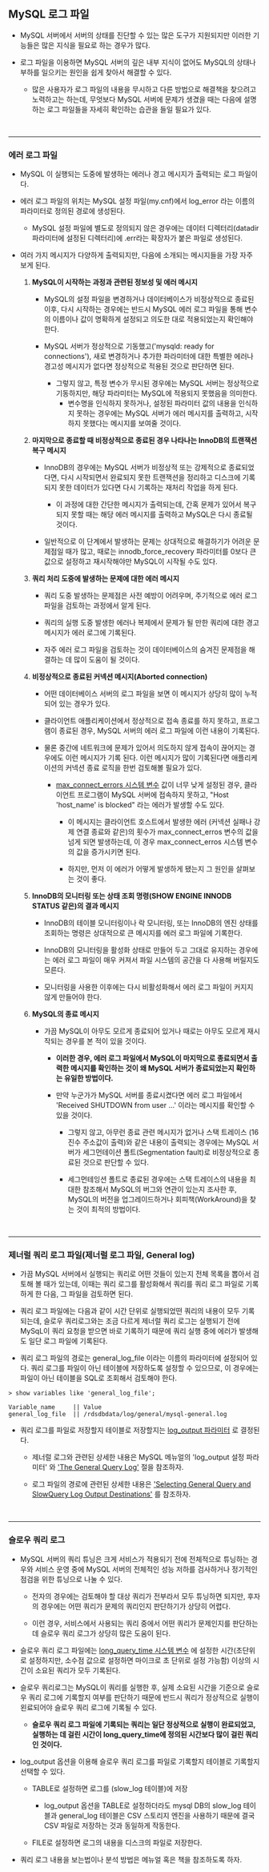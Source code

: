 ## MySQL 로그 파일

- MySQL 서버에서 서버의 상태를 진단할 수 있는 많은 도구가 지원되지만 이러한 기능들은 많은 지식을 필요로 하는 경우가 많다.

  

- 로그 파일을 이용하면 MySQL 서버의 깊은 내부 지식이 없어도 MySQL의 상태나 부하를 일으키는 원인을 쉽게 찾아서 해결할 수 있다.

  - 많은 사용자가 로그 파일의 내용을 무시하고 다른 방법으로 해결책을 찾으려고 노력하고는 하는데, 무엇보다 MySQL 서버에 문제가 생겼을 때는 다음에 설명하는 로그 파일들을 자세히 확인하는 습관을 들일 필요가 있다.

    

<br>

***

### 에러 로그 파일

- MySQL 이 실행되는 도중에 발생하는 에러나 경고 메시지가 출력되는 로그 파일이다.

  

- 에러 로그 파일의 위치는  MySQL 설정 파일(my.cnf)에서 log_error 라는 이름의 파라미터로 정의된 경로에 생성된다.

  - MySQL 설정 파일에 별도로 정의되지 않은 경우에는 데이터 디렉터리(datadir 파라미터에 설정된 디렉터리)에 .err라는 확장자가 붙은 파일로 생성된다.

    

- 여러 가지 메시지가 다양하게 출력되지만, 다음에 소개되는 메시지들을 가장 자주 보게 된다.

  1. __MySQL이 시작하는 과정과 관련된 정보성 및 에러 메시지__

     - MySQL의 설정 파일을 변경하거나 데이터베이스가 비정상적으로 종료된 이후, 다시 시작하는 경우에는 반드시 MySQL 에러 로그 파일을 통해 변수의 이름이나 값이 명확하게 설정되고 의도한 대로 적용되었는지 확인해야 한다.

       

     - MySQL 서버가 정상적으로 기동했고('mysqld: ready for connections'), 새로 변경하거나 추가한 파라미터에 대한 특별한 에러나 경고성 메시지가 없다면 정상적으로 적용된 것으로 판단하면 된다.

       - 그렇지 않고, 특정 변수가 무시된 경우에는 MySQL 서버는 정상적으로 기동하지만, 해당 파라미터는 MySQL에 적용되지 못했음을 의미한다.
         - 변수명을 인식하지 못하거나, 설정된 파라미터 값의 내용을 인식하지 못하는 경우에는 MySQL 서버가 에러 메시지를 출력하고, 시작하지 못했다는 메시지를 보여줄 것이다.

     

  2. __마지막으로 종료할 때 비정상적으로 종료된 경우 나타나는 InnoDB의 트랜잭션 복구 메시지__

     - InnoDB의 경우에는 MySQL 서버가 비정상적 또는 강제적으로 종료되었다면, 다시 시작되면서 완료되지 못한 트랜잭션을 정리하고 디스크에 기록되지 못한 데이터가 있다면 다시 기록하는 재처리 작업을 하게 된다.

       - 이 과정에 대한 간단한 메시지가 출력되는데, 간혹 문제가 있어서 복구되지 못할 때는 해당 에러 메시지를 출력하고 MySQL은 다시 종료될 것이다.

         

     - 일반적으로 이 단계에서 발생하는 문제는 상대적으로 해결하기가 어려운 문제점일 때가 많고, 때로는 innodb_force_recovery 파라미터를 0보다 큰 값으로 설정하고 재시작해야만 MySQL이 시작될 수도 있다.

     

  3. __쿼리 처리 도중에 발생하는 문제에 대한 에러 메시지__

     - 쿼리 도중 발생하는 문제점은 사전 예방이 어려우며, 주기적으로 에러 로그 파일을 검토하는 과정에서 알게 된다.

       

     - 쿼리의 실행 도중 발생한 에러나 복제에서 문제가 될 만한 쿼리에 대한 경고 메시지가 에러 로그에 기록된다.

       

     - 자주 에러 로그 파일을 검토하는 것이 데이터베이스의 숨겨진 문제점을 해결하는 데 많이 도움이 될 것이다.

     

  4. __비정상적으로 종료된 커넥션 메시지(Aborted connection)__

     - 어떤 데이터베이스 서버의 로그 파일을 보면 이 메시지가 상당히 많이 누적되어 있는 경우가 있다.

       

     - 클라이언트 애플리케이션에서 정상적으로 접속 종료를 하지 못하고, 프로그램이 종료된 경우, MySQL 서버의 에러 로그 파일에 이런 내용이 기록된다.

       

     - 물론 중간에 네트워크에 문제가 있어서 의도하지 않게 접속이 끊어지는 경우에도 이런 메시지가 기록 된다. 이런 메시지가 많이 기록된다면 애플리케이션의 커넥션 종료 로직을 한번 검토해볼 필요가 있다.

       - [max_connect_errors 시스템 변수](https://dev.mysql.com/doc/refman/8.0/en/server-system-variables.html#sysvar_max_connect_errors) 값이 너무 낮게 설정된 경우, 클라이언트 프로그램이 MySQL 서버에 접속하지 못하고, "Host 'host_name' is blocked" 라는 에러가 발생할 수도 있다.

         - 이 메시지는 클라이언트 호스트에서 발생한 에러 (커넥션 실패나 강제 연결 종료와 같은)의 횟수가 max_connect_erros 변수의 값을 넘게 되면 발생하는데, 이 경우 max_connect_erros 시스템 변수의 값을 증가시키면 된다. 

           

         - 하지만, 먼저 이 에러가 어떻게 발생하게 됐는지 그 원인을 살펴보는 것이 좋다.

           

  5. __InnoDB의 모니터링 또는 상태 조회 명령(SHOW ENGINE INNODB STATUS 같은)의 결과 메시지__

     - InnoDB의 테이블 모니터링이나 락 모니터링, 또는 InnoDB의 엔진 상태를 조회하는 명령은 상대적으로 큰 메시지를 에러 로그 파일에 기록한다.

       

     - InnoDB의 모니터링을 활성화 상태로 만들어 두고 그대로 유지하는 경우에는 에러 로그 파일이 매우 커져서 파일 시스템의 공간을 다 사용해 버릴지도 모른다.

       

     - 모니터링을 사용한 이후에는 다시 비활성화해서 에러 로그 파일이 커지지 않게 만들어야 한다.

       

  6. __MySQL의 종료 메시지__

     - 가끔 MySQL이 아무도 모르게 종료되어 있거나 때로는 아무도 모르게 재시작되는 경우를 본 적이 있을 것이다.

       - __이러한 경우, 에러 로그 파일에서 MySQL이 마지막으로 종료되면서 출력한 메시지를 확인하는 것이 왜 MySQL 서버가 종료되었는지 확인하는 유일한 방법이다.__

         

       - 만약 누군가가 MySQL 서버를 종료시켰다면 에러 로그 파일에서 'Received SHUTDOWN from user ...' 이라는 메시지를 확인할 수 있을 것이다.

         - 그렇지 않고, 아무런 종료 관련 메시지가 없거나 스택 트레이스 (16진수 주소값이 출력)와 같은 내용이 출력되는 경우에는 MySQL 서버가 세그먼테이션 폴트(Segmentation fault)로 비정상적으로 종료된 것으로 판단할 수 있다.

           

         - 세그먼테잉션 폴트로 종료된 경우에는 스택 트레이스의 내용을 최대한 참조해서 MySQL의 버그와 연관이 있는지 조사한 후, MySQL의 버전을 업그레이드하거나 회피책(WorkAround)을 찾는 것이 최적의 방법이다. 



<br>

***

### 제너럴 쿼리 로그 파일(제너럴 로그 파일, General log)

- 가끔 MySQL 서버에서 실행되는 쿼리로 어떤 것들이 있는지 전체 목록을 뽑아서 검토해 볼 때가 있는데, 이때는 쿼리 로그를 활성화해서 쿼리를 쿼리 로그 파일로 기록하게 한 다음, 그 파일을 검토하면 된다.

  

- 쿼리 로그 파일에는 다음과 같이 시간 단위로 실행되었떤 쿼리의 내용이 모두 기록되는데, 슬로우 쿼리로그와는 조금 다르게 제너럴 쿼리 로그는 실행되기 전에 MySqL이 쿼리 요청을 받으면 바로 기록하기 때문에 쿼리 실행 중에 에러가 발생해도 일단 로그 파일에 기록된다.

  

- 쿼리 로그 파일의 경로는 general_log_file 이라는 이름의 파라미터에 설정되어 있다. 쿼리 로그를 파일이 아닌 테이블에 저장하도록 설정할 수 있으므로, 이 경우에는 파일이 아닌 테이블을 SQL로 조회해서 검토해야 한다.

```mysql
> show variables like 'general_log_file';

Variable_name     || Value
general_log_file  || /rdsdbdata/log/general/mysql-general.log

```



- 쿼리 로그를 파일로 저장할지 테이블로 저장할지는 [log_output 파라미터](https://dev.mysql.com/doc/refman/5.7/en/server-system-variables.html#sysvar_log_output) 로 결정된다. 

  - 제너럴 로그와 관련된 상세한 내용은 MySQL 메뉴얼의 'log_output 설정 파라미터' 와 ['The General Query Log'](https://dev.mysql.com/doc/refman/5.7/en/query-log.html) 절을 참조하자.

    

  - 로그 파일의 경로에 관련된 상세한 내용은 ['Selecting General Query and SlowQuery Log Output Destinations'](https://dev.mysql.com/doc/refman/5.7/en/log-destinations.html) 를 참조하자.



<br>

***

### 슬로우 쿼리 로그

- MySQL 서버의 쿼리 튜닝은 크게 서비스가 적용되기 전에 전체적으로 튜닝하는 경우와 서비스 운영 중에 MySQL 서버의 전체적인 성능 저하를 검사하거나 정기적인 점검을 위한 튜닝으로 나눌 수 있다.

  - 전자의 경우에는 검토해야 할 대상 쿼리가 전부라서 모두 튜닝하면 되지만, 후자의 경우에는 어떤 쿼리가 문제의 쿼리인지 판단하기가 상당히 어렵다.

    

  - 이런 경우, 서비스에서 사용되는 쿼리 중에서 어떤 쿼리가 문제인지를 판단하는 데 슬로우 쿼리 로그가 상당히 많은 도움이 된다.

    

- 슬로우 쿼리 로그 파일에는 [long_query_time 시스템 변수](https://dev.mysql.com/doc/refman/5.7/en/server-system-variables.html#sysvar_long_query_time) 에 설정한 시간(초단위로 설정하지만, 소수점 값으로 설정하면 마이크로 초 단위로 설정 가능함) 이상의 시간이 소요된 쿼리가 모두 기록된다.

  

- 슬로우 쿼리로그는 MySQL이 쿼리를 실행한 후, 실제 소요된 시간을 기준으로 슬로우 쿼리 로그에 기록할지 여부를 판단하기 때문에 반드시 쿼리가 정상적으로 실행이 왼료되어야 슬로우 쿼리 로그에 기록될 수 있다.

  - __슬로우 쿼리 로그 파일에 기록되는 쿼리는 일단 정상적으로 실행이 완료되었고, 실행하는 데 걸린 시간이 long_query_time에 정의된 시간보다 많이 걸린 쿼리인 것이다.__

  

- log_output 옵션을 이용해 슬로우 쿼리 로그를 파일로 기록할지 테이블로 기록할지 선택할 수 있다.

  - TABLE로 설정하면 로그를 (slow_log 테이블)에 저장

    - log_output 옵션을 TABLE로 설정하더라도 mysql DB의 slow_log 테이블과 general_log 테이블은 CSV 스토리지 엔진을 사용하기 때문에 결국 CSV 파일로 저장하는 것과 동일하게 작동한다.

  - FILE로 설정하면 로그의 내용을 디스크의 파일로 저장한다.

    

- 쿼리 로그 내용을 보는법이나 분석 방법은 메뉴얼 혹은 책을 참조하도록 하자.